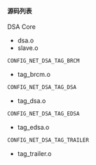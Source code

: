 


#### 源码列表

DSA Core

* dsa.o
* slave.o

```txt
CONFIG_NET_DSA_TAG_BRCM
```

* tag_brcm.o

```txt
CONFIG_NET_DSA_TAG_DSA
```

* tag_dsa.o

```txt
CONFIG_NET_DSA_TAG_EDSA
```

* tag_edsa.o

```txt
CONFIG_NET_DSA_TAG_TRAILER
```

* tag_trailer.o

